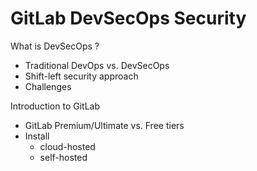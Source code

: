 # GitLab DevSecOps Security


What is DevSecOps ?
 
   - Traditional DevOps vs. DevSecOps
   - Shift-left security approach
   - Challenges

Introduction to GitLab
 
   - GitLab Premium/Ultimate vs. Free tiers
   - Install
       - cloud-hosted
       - self-hosted
